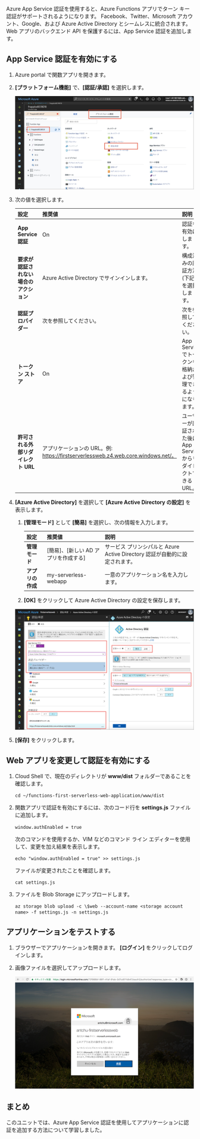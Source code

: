 Azure App Service 認証を使用すると、Azure Functions アプリでターン キー認証がサポートされるようになります。 Facebook、Twitter、Microsoft アカウント、Google、および Azure Active Directory とシームレスに統合されます。 Web アプリのバックエンド API を保護するには、App Service 認証を追加します。

## <a name="enable-app-service-authentication"></a>App Service 認証を有効にする

1. Azure portal で関数アプリを開きます。

1. **[プラットフォーム機能]** で、**[認証/承認]** を選択します。

    ![認証と承認を選択する](../media/6-authorization.jpg)


1. 次の値を選択します。
    
    | 設定      |  推奨値   | 説明                                        |
    | --- | --- | ---|
    | **App Service 認証** | On | 認証を有効にします。 |
    | **要求が認証されない場合のアクション** | Azure Active Directory でサインインします。 | 構成済みの認証方法 (下記) を選択します。 |
    | **認証プロバイダー** | 次を参照してください。 | 次を参照してください。 |
    | **トークン ストア** | On | App Service でトークンを格納および管理できるようになります。 |
    | **許可される外部リダイレクト URL** | アプリケーションの URL。例: https://firstserverlessweb.z4.web.core.windows.net/。 | ユーザーが認証された後に App Service からリダイレクトできる URL。 |

1. **[Azure Active Directory]** を選択して **[Azure Active Directory の設定]** を表示します。

    1. **[管理モード]** として **[簡易]** を選択し、次の情報を入力します。
    
        | 設定      |  推奨値   | 説明                                        |
        | --- | --- | ---|
        | **管理モード** | [簡易]、[新しい AD アプリを作成する] | サービス プリンシパルと Azure Active Directory 認証が自動的に設定されます。 |
        | **アプリの作成** | my-serverless-webapp | 一意のアプリケーション名を入力します。 |
    
    1. **[OK]** をクリックして Azure Active Directory の設定を保存します。

    ![認証と承認と Azure Active Directory の設定](../media/6-create-aad.png)


1. **[保存]** をクリックします。


## <a name="modify-the-web-app-to-enable-authentication"></a>Web アプリを変更して認証を有効にする

1. Cloud Shell で、現在のディレクトリが **www/dist** フォルダーであることを確認します。

    ```azurecli
    cd ~/functions-first-serverless-web-application/www/dist
    ```

1. 関数アプリで認証を有効にするには、次のコード行を **settings.js** ファイルに追加します。

    `window.authEnabled = true`

    次のコマンドを使用するか、VIM などのコマンド ライン エディターを使用して、変更を加え結果を表示します。

    ```azurecli
    echo "window.authEnabled = true" >> settings.js
    ```

    ファイルが変更されたことを確認します。

    ```azurecli
    cat settings.js
    ```

1. ファイルを Blob Storage にアップロードします。

    ```azurecli
    az storage blob upload -c \$web --account-name <storage account name> -f settings.js -n settings.js
    ```


## <a name="test-the-application"></a>アプリケーションをテストする

1. ブラウザーでアプリケーションを開きます。 **[ログイン]** をクリックしてログインします。

1. 画像ファイルを選択してアップロードします。

    ![サインイン ページ](../media/6-aad-auth.png)
    

## <a name="summary"></a>まとめ

このユニットでは、Azure App Service 認証を使用してアプリケーションに認証を追加する方法について学習しました。